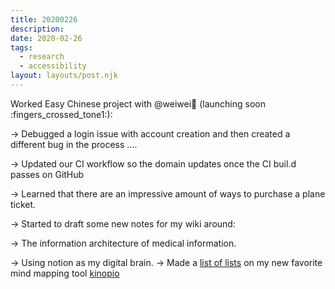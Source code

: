 ```yaml
---
title: 20200226
description:
date: 2020-02-26
tags:
  - research
  - accessibility
layout: layouts/post.njk
---
```


Worked Easy Chinese project with @weiwei🍼 (launching soon :fingers_crossed_tone1:):

→ Debugged a login issue with account creation and then created a different bug in the process ....

→ Updated our CI workflow so the domain updates once the CI buil.d passes on GitHub

→ Learned that there are an impressive amount of ways to purchase a plane ticket.

→ Started to draft some new notes for my wiki around:

→ The information architecture of medical information.

→ Using notion as my digital brain.
→ Made a [list of lists](https://kinopio.club/-lists-KJ7DSiLwVtki4Q1RO83jA) on my new favorite mind mapping tool [kinopio](https://kinopio.club/)
